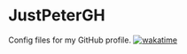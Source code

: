 # JustPeterGH
Config files for my GitHub profile.
[![wakatime](https://wakatime.com/badge/user/05403d80-c0c6-4a9e-953e-29b6d959bbc9.svg)](https://wakatime.com/@05403d80-c0c6-4a9e-953e-29b6d959bbc9)
